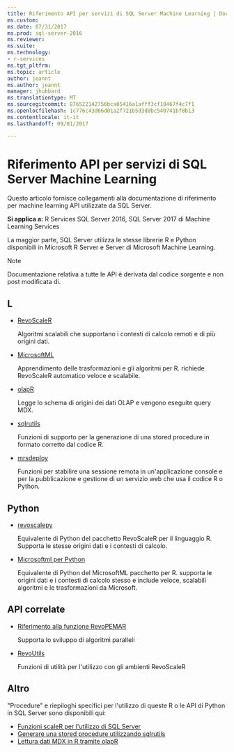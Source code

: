 ```yaml
---
title: Riferimento API per servizi di SQL Server Machine Learning | Documenti Microsoft
ms.custom: 
ms.date: 07/31/2017
ms.prod: sql-server-2016
ms.reviewer: 
ms.suite: 
ms.technology:
- r-services
ms.tgt_pltfrm: 
ms.topic: article
author: jeannt
ms.author: jeannt
manager: jhubbard
ms.translationtype: MT
ms.sourcegitcommit: 876522142756bca05416a1afff3cf10467f4c7f1
ms.openlocfilehash: 1c776c43d66d01a2f721b5d3d8bc540741bf8b13
ms.contentlocale: it-it
ms.lasthandoff: 09/01/2017

---
```


# <a name="api-reference-for-sql-server-machine-learning-services"></a>Riferimento API per servizi di SQL Server Machine Learning

Questo articolo fornisce collegamenti alla documentazione di riferimento per machine learning API utilizzate da SQL Server. 

**Si applica a:** R Services SQL Server 2016, SQL Server 2017 di Machine Learning Services

La maggior parte, SQL Server utilizza le stesse librerie R e Python disponibili in Microsoft R Server e Server di Microsoft Machine Learning. 

> [!NOTE]
> Documentazione relativa a tutte le API è derivata dal codice sorgente e non post modificata di.

## <a name="r"></a>L

+ [RevoScaleR](https://docs.microsoft.com/r-server/r-reference/revoscaler/revoscaler)

    Algoritmi scalabili che supportano i contesti di calcolo remoti e di più origini dati.

+ [MicrosoftML](https://docs.microsoft.com/r-server/r-reference/microsoftml/microsoftml-package)

    Apprendimento delle trasformazioni e gli algoritmi per R. richiede RevoScaleR automatico veloce e scalabile.

+ [olapR](https://docs.microsoft.com/r-server/r-reference/olapr/olapr)

   Legge lo schema di origini dei dati OLAP e vengono eseguite query MDX.

+ [sqlrutils](https://docs.microsoft.com/r-server/r-reference/sqlrutils/sqlrutils)

    Funzioni di supporto per la generazione di una stored procedure in formato corretto dal codice R.

+ [mrsdeploy](https://docs.microsoft.com/r-server/r-reference/mrsdeploy/mrsdeploy-package)

   Funzioni per stabilire una sessione remota in un'applicazione console e per la pubblicazione e gestione di un servizio web che usa il codice R o Python.

## <a name="python"></a>Python

+ [revoscalepy](https://docs.microsoft.com/r-server/python-reference/revoscalepy/revoscalepy-package)

    Equivalente di Python del pacchetto RevoScaleR per il linguaggio R. Supporta le stesse origini dati e i contesti di calcolo.

+ [Microsoftml per Python](https://docs.microsoft.com/r-server/python-reference/microsoftml/microsoftml-package)

    Equivalente di Python del MicrosoftML pacchetto per R. supporta le origini dati e i contesti di calcolo stesso e include veloce, scalabili algoritmi e le trasformazioni da Microsoft.

## <a name="related-apis"></a>API correlate

+ [Riferimento alla funzione RevoPEMAR](https://docs.microsoft.com/r-server/r-reference/revopemar/pemar)

    Supporta lo sviluppo di algoritmi paralleli

+ [RevoUtils](https://docs.microsoft.com/r-server/r-reference/revoutils/revoutils)

    Funzioni di utilità per l'utilizzo con gli ambienti RevoScaleR

## <a name="other"></a>Altro

"Procedure" e riepiloghi specifici per l'utilizzo di queste R o le API di Python in SQL Server sono disponibili qui:

+ [Funzioni scaleR per l'utilizzo di SQL Server](scaler-functions-for-working-with-sql-server-data.md)
+ [Generare una stored procedure utilizzando sqlrutils](generating-an-r-stored-procedure-for-r-code-using-the-sqlrutils-package.md)
+ [Lettura dati MDX in R tramite olapR](how-to-create-mdx-queries-using-olapr.md)

